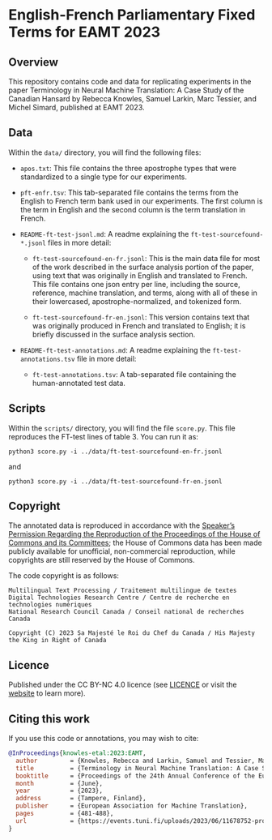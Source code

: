 # English-French Parliamentary Fixed Terms for EAMT 2023

## Overview

This repository contains code and data for replicating experiments in the paper Terminology in Neural Machine Translation: A Case Study of the Canadian Hansard by Rebecca Knowles, Samuel Larkin, Marc Tessier, and Michel Simard, published at EAMT 2023.

## Data

Within the `data/` directory, you will find the following files:

- `apos.txt`: This file contains the three apostrophe types that were standardized to a single type for our experiments.

- `pft-enfr.tsv`: This tab-separated file contains the terms from the English to French term bank used in our experiments. The first column is the term in English and the second column is the term translation in French.

- `README-ft-test-jsonl.md`: A readme explaining the `ft-test-sourcefound-*.jsonl` files in more detail:

  - `ft-test-sourcefound-en-fr.jsonl`: This is the main data file for most of the work described in the surface analysis portion of the paper, using text that was originally in English and translated to French. This file contains one json entry per line, including the source, reference, machine translation, and terms, along with all of these in their lowercased, apostrophe-normalized, and tokenized form.

  - `ft-test-sourcefound-fr-en.jsonl`: This version contains text that was originally produced in French and translated to English; it is briefly discussed in the surface analysis section.

- `README-ft-test-annotations.md`: A readme explaining the `ft-test-annotations.tsv` file in more detail:

  - `ft-test-annotations.tsv`: A tab-separated file containing the human-annotated test data.

## Scripts

Within the `scripts/` directory, you will find the file `score.py`. This file reproduces the FT-test lines of table 3. You can run it as:

```
python3 score.py -i ../data/ft-test-sourcefound-en-fr.jsonl
```

and

```
python3 score.py -i ../data/ft-test-sourcefound-fr-en.jsonl
```

## Copyright

The annotated data is reproduced in accordance with the [Speaker’s Permission Regarding the Reproduction of the Proceedings of the House of Commons and its Committees](https://www.ourcommons.ca/en/important-notices#SpeakersPermission); the House of Commons data has been made publicly available for unofficial, non-commercial reproduction, while copyrights are still reserved by the House of Commons.

The code copyright is as follows:

```text
Multilingual Text Processing / Traitement multilingue de textes
Digital Technologies Research Centre / Centre de recherche en technologies numériques
National Research Council Canada / Conseil national de recherches Canada

Copyright (C) 2023 Sa Majesté le Roi du Chef du Canada / His Majesty the King in Right of Canada
```

## Licence

Published under the CC BY-NC 4.0 licence (see [LICENCE](LICENCE) or visit the [website](http://creativecommons.org/licenses/by-nc/4.0/) to learn more).

## Citing this work

If you use this code or annotations, you may wish to cite:

```bibtex
@InProceedings{knowles-etal:2023:EAMT,
  author         = {Knowles, Rebecca and Larkin, Samuel and Tessier, Marc and Simard, Michel},
  title          = {Terminology in Neural Machine Translation: A Case Study of the {Canadian Hansard}},
  booktitle      = {Proceedings of the 24th Annual Conference of the European Association for Machine Translation},
  month          = {June},
  year           = {2023},
  address        = {Tampere, Finland},
  publisher      = {European Association for Machine Translation},
  pages          = {481-488},
  url            = {https://events.tuni.fi/uploads/2023/06/11678752-proceedings-eamt2023.pdf}
}
```
